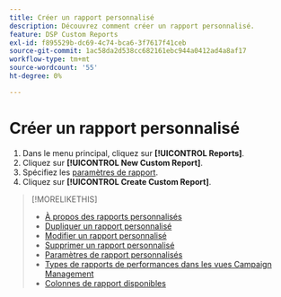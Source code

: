 ```yaml
---
title: Créer un rapport personnalisé
description: Découvrez comment créer un rapport personnalisé.
feature: DSP Custom Reports
exl-id: f895529b-dc69-4c74-bca6-3f7617f41ceb
source-git-commit: 1ac58da2d538cc682161ebc944a0412ad4a8af17
workflow-type: tm+mt
source-wordcount: '55'
ht-degree: 0%

---
```


# Créer un rapport personnalisé

1. Dans le menu principal, cliquez sur **[!UICONTROL Reports]**.
1. Cliquez sur **[!UICONTROL New Custom Report]**.
1. Spécifiez les [paramètres de rapport](/help/dsp/reports/report-settings.md).
1. Cliquez sur **[!UICONTROL Create Custom Report]**.

>[!MORELIKETHIS]
>
>* [À propos des rapports personnalisés](/help/dsp/reports/report-about.md)
>* [Dupliquer un rapport personnalisé](/help/dsp/reports/report-copy.md)
>* [Modifier un rapport personnalisé](/help/dsp/reports/report-edit.md)
>* [Supprimer un rapport personnalisé](/help/dsp/reports/report-delete.md)
>* [Paramètres de rapport personnalisés](/help/dsp/reports/report-settings.md)
>* [Types de rapports de performances dans les vues Campaign Management](/help/dsp/campaign-management/reports/campaign-reports-about.md)
>* [Colonnes de rapport disponibles](/help/dsp/reports/report-columns.md)
